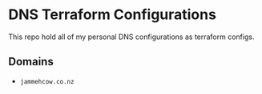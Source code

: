# DNS Terraform Configurations

This repo hold all of my personal DNS configurations as terraform configs.

## Domains

 - `jammehcow.co.nz`
